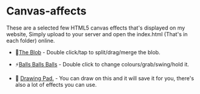 # Canvas-affects
These are a selected few HTML5 canvas effects that's displayed on my website,
Simply upload to your server and open the index.html (That's in each folder) online.

 - 🌱<a href="https://github.com/Ruddernation-Designs/Canvas-affects/tree/main/ball" target="_blank" title="Balls">The Blob</a> - Double click/tap to split/drag/merge the blob.

 - ⚡<a href="https://github.com/Ruddernation-Designs/Canvas-affects/tree/main/balls2" target="_blank" title="Balls ball balls">Balls Balls Balls</a> - Double click to change colours/grab/swing/hold it.

 - 💬 <a href="https://github.com/Ruddernation-Designs/Canvas-Effects/tree/main/Drawing_Pad" target="_blank" title="Drawing Pad">Drawing Pad.</a> - You can draw on this and it will save it for you, there's also a lot of effects you can use.

